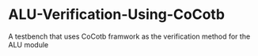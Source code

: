 # ALU-Verification-Using-CoCotb
A testbench that uses CoCotb framwork as the verification method for the ALU module
